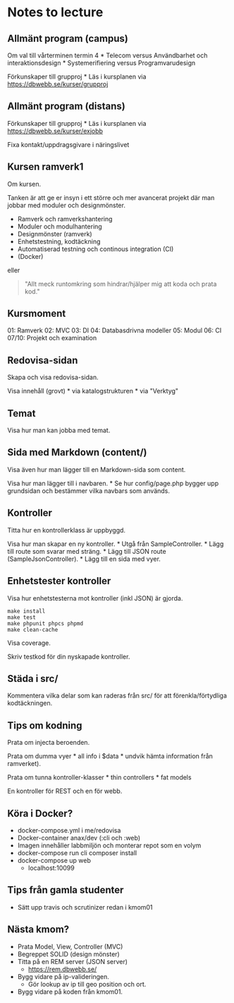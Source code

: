 Notes to lecture
========================



Allmänt program (campus)
------------------------

Om val till vårterminen termin 4
    * Telecom versus Användbarhet och interaktionsdesign
    * Systemerifiering versus Programvarudesign

Förkunskaper till grupproj
    * Läs i kursplanen via https://dbwebb.se/kurser/grupproj




Allmänt program (distans)
------------------------

Förkunskaper till grupproj
    * Läs i kursplanen via https://dbwebb.se/kurser/exjobb

Fixa kontakt/uppdragsgivare i näringslivet




Kursen ramverk1
------------------------

Om kursen.

Tanken är att ge er insyn i ett större och mer avancerat projekt där man jobbar med moduler och designmönster.

* Ramverk och ramverkshantering
* Moduler och modulhantering
* Designmönster (ramverk)
* Enhetstestning, kodtäckning
* Automatiserad testning och continous integration (CI)
* (Docker)

eller 

> "Allt meck runtomkring som hindrar/hjälper mig att koda och prata kod."




Kursmoment
------------------------

01: Ramverk
02: MVC
03: DI
04: Databasdrivna modeller
05: Modul
06: CI
07/10: Projekt och examination




Redovisa-sidan
------------------------

Skapa och visa redovisa-sidan.

Visa innehåll (grovt)
    * via katalogstrukturen
    * via "Verktyg"




Temat
------------------------

Visa hur man kan jobba med temat.




Sida med Markdown (content/)
------------------------

Visa även hur man lägger till en Markdown-sida som content.

Visa hur man lägger till i navbaren.
    * Se hur config/page.php bygger upp grundsidan och bestämmer vilka navbars som används.




Kontroller
------------------------

Titta hur en kontrollerklass är uppbyggd.

Visa hur man skapar en ny kontroller.
    * Utgå från SampleController.
    * Lägg till route som svarar med sträng.
    * Lägg till JSON route (SampleJsonController).
    * Lägg till en sida med vyer.




Enhetstester kontroller
------------------------

Visa hur enhetstesterna mot kontroller (inkl JSON) är gjorda.

```
make install
make test
make phpunit phpcs phpmd
make clean-cache
```

Visa coverage.

Skriv testkod för din nyskapade kontroller.





Städa i src/
-------------------------

Kommentera vilka delar som kan raderas från src/ för att förenkla/förtydliga kodtäckningen.





Tips om kodning
-------------------------

Prata om injecta beroenden.

Prata om dumma vyer
    * all info i $data
    * undvik hämta information från ramverket).

Prata om tunna kontroller-klasser
    * thin controllers
    * fat models

En kontroller för REST och en för webb.






Köra i Docker?
-------------------------

* docker-compose.yml i me/redovisa
* Docker-container anax/dev (:cli och :web)
* Imagen innehåller labbmiljön och monterar repot som en volym
* docker-compose run cli composer install
* docker-compose up web
    * localhost:10099




Tips från gamla studenter
-------------------------

* Sätt upp travis och scrutinizer redan i kmom01




Nästa kmom?
-------------------------

* Prata Model, View, Controller (MVC)
* Begreppet SOLID (design mönster)
* Titta på en REM server (JSON server)
    * https://rem.dbwebb.se/
* Bygg vidare på ip-valideringen. 
    * Gör lookup av ip till geo position och ort.
* Bygg vidare på koden från kmom01.

